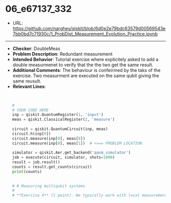 # 06_e67137_332
 - URL: https://github.com/narghev/qiskit/blob/6d0e2e79bdc63579d00569543e7bb0bd7c71930c/1_ProbDist_Measurement_Evolution_Practice.ipynb
---
 - **Checker**: DoubleMeas
 - **Problem Description**: Redundant measurement
 - **Intended Behavior**: Tutorial exercise where explicitely asked to add a double measurmenet to verify that the the two get the same result.
 - **Additional Comments**: The behaviour is confeirmed by the taks of the exercise. Two measurment are executed on the same qubit giving the same reusult.
 - **Relevant Lines**:
```python
   
   
   #
   # YOUR CODE HERE
   inp = qiskit.QuantumRegister(1, 'input')
   meas = qiskit.ClassicalRegister(2, 'measure')
   
   circuit = qiskit.QuantumCircuit(inp, meas)
   circuit.h(inp[0])
   circuit.measure(inp[0], meas[0])
   circuit.measure(inp[0], meas[1])  # <=== PROBLEM LOCATION
   
   simulator = qiskit.Aer.get_backend('qasm_simulator')
   job = execute(circuit, simulator, shots=1000)
   result = job.result()
   counts = result.get_counts(circuit)
   print(counts)
   
   
   # # Measuring multiqubit systems
   # 
   # **Exercise 4** (1 point). We typically work with local measurements, meaning that the qubits are measured separately. Create a two-qubit circuit with measurements included that reproduces the uniform distribution on four outcomes.
```